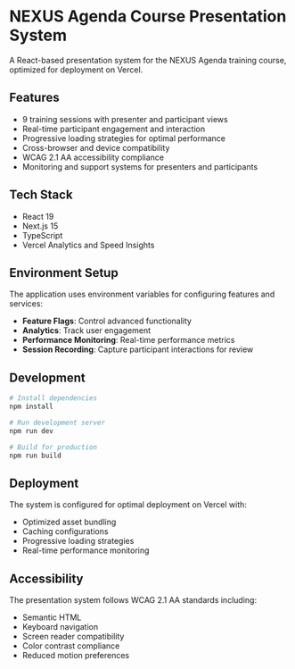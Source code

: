 # NEXUS Agenda Course Presentation System

A React-based presentation system for the NEXUS Agenda training course, optimized for deployment on Vercel.

## Features

- 9 training sessions with presenter and participant views
- Real-time participant engagement and interaction
- Progressive loading strategies for optimal performance
- Cross-browser and device compatibility
- WCAG 2.1 AA accessibility compliance
- Monitoring and support systems for presenters and participants

## Tech Stack

- React 19
- Next.js 15
- TypeScript
- Vercel Analytics and Speed Insights

## Environment Setup

The application uses environment variables for configuring features and services:

- **Feature Flags**: Control advanced functionality
- **Analytics**: Track user engagement
- **Performance Monitoring**: Real-time performance metrics
- **Session Recording**: Capture participant interactions for review

## Development

```bash
# Install dependencies
npm install

# Run development server
npm run dev

# Build for production
npm run build
```

## Deployment

The system is configured for optimal deployment on Vercel with:

- Optimized asset bundling
- Caching configurations
- Progressive loading strategies
- Real-time performance monitoring

## Accessibility

The presentation system follows WCAG 2.1 AA standards including:

- Semantic HTML
- Keyboard navigation
- Screen reader compatibility 
- Color contrast compliance
- Reduced motion preferences